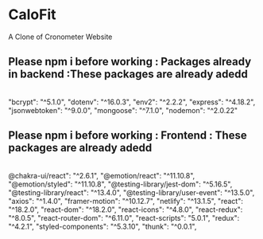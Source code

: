 # CaloFit
A Clone of Cronometer Website



<h2>Please npm i before working : Packages already in backend :These packages are already adedd </h2>
<br/>
"bcrypt": "^5.1.0",
    "dotenv": "^16.0.3",
    "env2": "^2.2.2",
    "express": "^4.18.2",
    "jsonwebtoken": "^9.0.0",
    "mongoose": "^7.1.0",
    "nodemon": "^2.0.22"

<h2>Please npm i before working : Frontend : These packages are already adedd </h2>
<br/>
    @chakra-ui/react": "^2.6.1",
    "@emotion/react": "^11.10.8",
    "@emotion/styled": "^11.10.8",
    "@testing-library/jest-dom": "^5.16.5",
    "@testing-library/react": "^13.4.0",
    "@testing-library/user-event": "^13.5.0",
    "axios": "^1.4.0",
    "framer-motion": "^10.12.7",
    "netlify": "^13.1.5",
    "react": "^18.2.0",
    "react-dom": "^18.2.0",
    "react-icons": "^4.8.0",
    "react-redux": "^8.0.5",
    "react-router-dom": "^6.11.0",
    "react-scripts": "5.0.1",
    "redux": "^4.2.1",
    "styled-components": "^5.3.10",
    "thunk": "^0.0.1",
